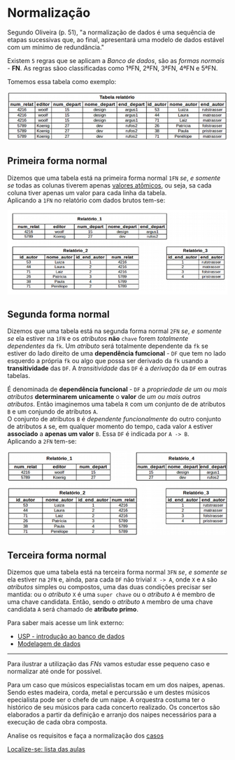 # Normalização

Segundo Oliveira (p. 51), "a normalização de dados é uma sequência de etapas sucessivas que, ao final, apresentará uma modelo de dados estável com um mínimo de redundância."

Existem `5` regras que se aplicam a *Banco de dados*, são as *formas normais* - **FN**. As regras sãoo classificadas como 1ªFN, 2ªFN, 3ªFN, 4ªFN e 5ªFN.

Tomemos essa tabela como exemplo:

![Relatório com dados brutos](img/tabelaFN_brutos.png "Relatório com dados brutos")


## Primeira forma normal

Dizemos que uma tabela está na primeira forma normal `1FN` *se*, *e somente se* todas as colunas tiverem apenas [valores atômicos](https://github.com/tmenegaz/db_dendezeiros/blob/master/assunto/exercicios1.md#8-qual-a-diferenção-entre-dado-e-informação), ou seja, sa cada coluna tiver apenas um valor para cada linha da tabela.  
Aplicando a `1FN` no relatório com dados brutos tem-se:

![Relatório_1FN](img/tabela_1FN.png "Relatório após aplicação da 1FN")

## Segunda forma normal

Dizemos que uma tabela está na segunda forma normal `2FN` *se*, *e somente se* ela estiver na `1FN` e os *atributos* **não** `chave` forem *totalmente dependentes* da `fk`. Um *atributo* será totalmente dependente da `fk` se estiver do lado direito de uma **dependência fumcional** - `DF` que tem no lado esquerdo a própria `fk` ou algo que possa ser derivado da `fk` usando a **transitividade** das `DF`. A *transitividade* das `DF` é a *derivação* da `DF` em outras tabelas. 

É denominada de **dependência funcional** - `DF` a *propriedade de um ou mais atributos* **determinarem** **unicamente** o **valor** de *um ou mais outros atributos*. Então imaginemos uma tabela `R` com um conjunto de de atributos `B` e um conjundo de atributos `A`.  
O conjunto de atributos `B` é *dependente funcionalmente* do outro conjunto de atributos `A` se, em qualquer momento do tempo, cada valor `A` estiver **associado** a **apenas um valor** `B`. Essa `DF` é indicada por `A -> B`.  
Aplicando a `2FN` tem-se:

![Relatório_2FN](img/tabela_2FN.png "Relatório após aplicação da 2FN")


## Terceira forma normal

Dizemos que uma tabela está na terceira forma normal `3FN` *se*, *e somente se* ela estiver na `2FN` e, ainda, para cada `DF` não trivial `X -> A`, onde `X` e `A` são *atributos* simples ou compostos, uma das duas condições precisar ser mantida: ou o *atributo* `X` é uma `super chave` ou o *atributo* `A` é membro de uma chave candidata. Então, sendo o *atributo* `A` membro de uma chave candidata `A` será chamado de **atributo primo**.  

Para saber mais acesse um link externo:
- [USP - introdução ao banco de dados](https://www.ime.usp.br/~jef/apostila.pdf)
- [Modelagem de dados](http://unilivros.com.br/pdf/dbmod.pdf)

---

Para ilustrar a utilização das *FNs* vamos estudar esse pequeno caso e normalizar até onde for possível.

Para um caso que músicos especialistas tocam em um dos naipes, apenas. Sendo estes madeira, corda, metal e percurssão e um destes músicos epecialista pode ser o chefe de um naipe. A orquestra costuma ter o histórico de seu músicos para cada concerto realizado. Os concertos são elaborados a partir da definição e arranjo dos naipes necessários para a execução de cada obra composta.

Analise os requisitos e faça a normalização dos [casos](https://github.com/tmenegaz/db_dendezeiros/blob/master/assunto/casos.md#estudos-de-caso)

[Localize-se: lista das aulas](https://github.com/tmenegaz/db_dendezeiros/blob/master/assunto/lista.md#lista-de-aulas)
